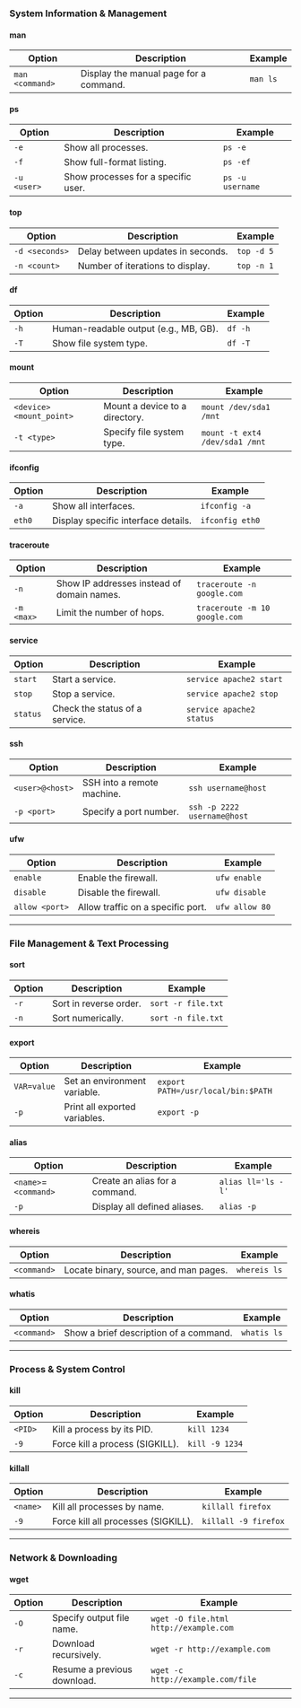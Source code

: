 ### System Information & Management

#### man

| Option  | Description                              | Example                             |
|---------|------------------------------------------|-------------------------------------|
| `man <command>` | Display the manual page for a command.    | `man ls`                           |

#### ps

| Option  | Description                              | Example                             |
|---------|------------------------------------------|-------------------------------------|
| `-e`    | Show all processes.                      | `ps -e`                            |
| `-f`    | Show full-format listing.                | `ps -ef`                           |
| `-u <user>` | Show processes for a specific user.     | `ps -u username`                   |

#### top

| Option  | Description                              | Example                             |
|---------|------------------------------------------|-------------------------------------|
| `-d <seconds>` | Delay between updates in seconds.     | `top -d 5`                         |
| `-n <count>` | Number of iterations to display.       | `top -n 1`                         |

#### df

| Option  | Description                              | Example                             |
|---------|------------------------------------------|-------------------------------------|
| `-h`    | Human-readable output (e.g., MB, GB).    | `df -h`                            |
| `-T`    | Show file system type.                   | `df -T`                            |

#### mount

| Option  | Description                              | Example                             |
|---------|------------------------------------------|-------------------------------------|
| `<device> <mount_point>` | Mount a device to a directory.       | `mount /dev/sda1 /mnt`             |
| `-t <type>` | Specify file system type.               | `mount -t ext4 /dev/sda1 /mnt`     |

#### ifconfig

| Option  | Description                              | Example                             |
|---------|------------------------------------------|-------------------------------------|
| `-a`    | Show all interfaces.                     | `ifconfig -a`                      |
| `eth0`  | Display specific interface details.      | `ifconfig eth0`                    |

#### traceroute

| Option  | Description                              | Example                             |
|---------|------------------------------------------|-------------------------------------|
| `-n`    | Show IP addresses instead of domain names. | `traceroute -n google.com`         |
| `-m <max>` | Limit the number of hops.               | `traceroute -m 10 google.com`      |

#### service

| Option  | Description                              | Example                             |
|---------|------------------------------------------|-------------------------------------|
| `start` | Start a service.                         | `service apache2 start`            |
| `stop`  | Stop a service.                          | `service apache2 stop`             |
| `status`| Check the status of a service.          | `service apache2 status`           |

#### ssh

| Option  | Description                              | Example                             |
|---------|------------------------------------------|-------------------------------------|
| `<user>@<host>` | SSH into a remote machine.             | `ssh username@host`                |
| `-p <port>` | Specify a port number.                 | `ssh -p 2222 username@host`        |

#### ufw

| Option  | Description                              | Example                             |
|---------|------------------------------------------|-------------------------------------|
| `enable` | Enable the firewall.                    | `ufw enable`                       |
| `disable`| Disable the firewall.                   | `ufw disable`                      |
| `allow <port>` | Allow traffic on a specific port.   | `ufw allow 80`                     |

---

### File Management & Text Processing

#### sort

| Option  | Description                              | Example                             |
|---------|------------------------------------------|-------------------------------------|
| `-r`    | Sort in reverse order.                   | `sort -r file.txt`                 |
| `-n`    | Sort numerically.                        | `sort -n file.txt`                 |

#### export

| Option  | Description                              | Example                             |
|---------|------------------------------------------|-------------------------------------|
| `VAR=value` | Set an environment variable.          | `export PATH=/usr/local/bin:$PATH` |
| `-p`    | Print all exported variables.            | `export -p`                        |

#### alias

| Option  | Description                              | Example                             |
|---------|------------------------------------------|-------------------------------------|
| `<name>`=`<command>` | Create an alias for a command. | `alias ll='ls -l'`                 |
| `-p`    | Display all defined aliases.             | `alias -p`                         |

#### whereis

| Option  | Description                              | Example                             |
|---------|------------------------------------------|-------------------------------------|
| `<command>` | Locate binary, source, and man pages.   | `whereis ls`                       |

#### whatis

| Option  | Description                              | Example                             |
|---------|------------------------------------------|-------------------------------------|
| `<command>` | Show a brief description of a command.  | `whatis ls`                        |

---

### Process & System Control

#### kill

| Option  | Description                              | Example                             |
|---------|------------------------------------------|-------------------------------------|
| `<PID>`| Kill a process by its PID.               | `kill 1234`                        |
| `-9`    | Force kill a process (SIGKILL).          | `kill -9 1234`                     |

#### killall

| Option  | Description                              | Example                             |
|---------|------------------------------------------|-------------------------------------|
| `<name>`| Kill all processes by name.              | `killall firefox`                  |
| `-9`    | Force kill all processes (SIGKILL).      | `killall -9 firefox`               |

---

### Network & Downloading

#### wget

| Option  | Description                              | Example                             |
|---------|------------------------------------------|-------------------------------------|
| `-O`    | Specify output file name.                | `wget -O file.html http://example.com` |
| `-r`    | Download recursively.                    | `wget -r http://example.com`        |
| `-c`    | Resume a previous download.              | `wget -c http://example.com/file`   |

---
